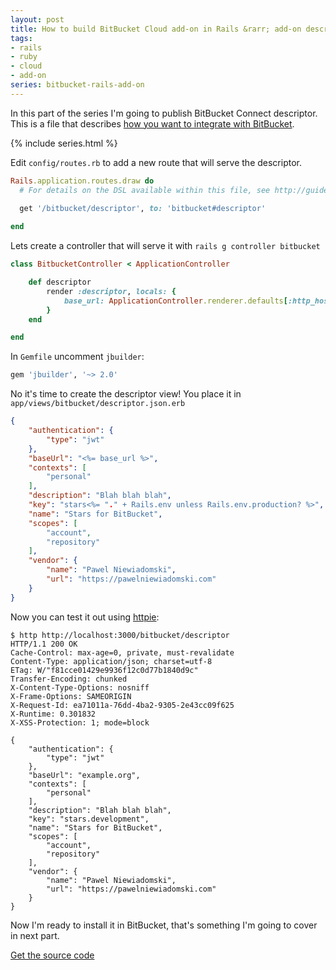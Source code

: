 ```yaml
---
layout: post
title: How to build BitBucket Cloud add-on in Rails &rarr; add-on descriptor
tags:
- rails
- ruby
- cloud
- add-on
series: bitbucket-rails-add-on
---
```

In this part of the series I'm going to publish BitBucket Connect descriptor. This is a file that describes [how you want to integrate with BitBucket](https://developer.atlassian.com/bitbucket/concepts/connect_descriptor.html). 

{% include series.html %}

Edit `config/routes.rb` to add a new route that will serve the descriptor.

```ruby
Rails.application.routes.draw do
  # For details on the DSL available within this file, see http://guides.rubyonrails.org/routing.html

  get '/bitbucket/descriptor', to: 'bitbucket#descriptor'
  
end
```

Lets create a controller that will serve it with `rails g controller bitbucket`

```ruby
class BitbucketController < ApplicationController

	def descriptor
		render :descriptor, locals: { 
			base_url: ApplicationController.renderer.defaults[:http_host]
		}
	end

end
```

In `Gemfile` uncomment `jbuilder`:

```ruby
gem 'jbuilder', '~> 2.0'
```

No it's time to create the descriptor view! You place it in `app/views/bitbucket/descriptor.json.erb`

```json
{
    "authentication": {
        "type": "jwt"
    }, 
    "baseUrl": "<%= base_url %>", 
    "contexts": [
        "personal"
    ], 
    "description": "Blah blah blah", 
    "key": "stars<%= "." + Rails.env unless Rails.env.production? %>",
    "name": "Stars for BitBucket", 
    "scopes": [
        "account", 
        "repository"
    ], 
    "vendor": {
        "name": "Pawel Niewiadomski", 
        "url": "https://pawelniewiadomski.com"
    }
}
```

<a name="descriptor"></a> Now you can test it out using [httpie](http://httpie.org):

```
$ http http://localhost:3000/bitbucket/descriptor
HTTP/1.1 200 OK
Cache-Control: max-age=0, private, must-revalidate
Content-Type: application/json; charset=utf-8
ETag: W/"f81cce01429e9936f12c0d77b1840d9c"
Transfer-Encoding: chunked
X-Content-Type-Options: nosniff
X-Frame-Options: SAMEORIGIN
X-Request-Id: ea71011a-76dd-4ba2-9305-2e43cc09f625
X-Runtime: 0.301832
X-XSS-Protection: 1; mode=block

{
    "authentication": {
        "type": "jwt"
    }, 
    "baseUrl": "example.org", 
    "contexts": [
        "personal"
    ], 
    "description": "Blah blah blah", 
    "key": "stars.development", 
    "name": "Stars for BitBucket", 
    "scopes": [
        "account", 
        "repository"
    ], 
    "vendor": {
        "name": "Pawel Niewiadomski", 
        "url": "https://pawelniewiadomski.com"
    }
}
```

Now I'm ready to install it in BitBucket, that's something I'm going to cover in next part.

[Get the source code](https://github.com/pawelniewie/bitbucket-rails-add-on/tree/master/part-2)